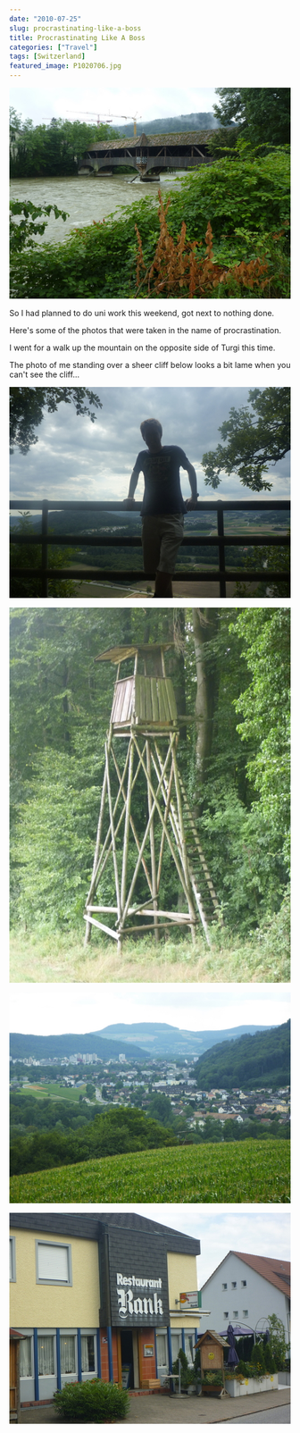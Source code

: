 ```yaml
---
date: "2010-07-25"
slug: procrastinating-like-a-boss
title: Procrastinating Like A Boss
categories: ["Travel"]
tags: [Switzerland]
featured_image: P1020706.jpg
---
```


![Bridge](P1020706.jpg "")

So I had planned to do uni work this weekend, got next to nothing done.

Here's some of the photos that were taken in the name of procrastination.

I went for a walk up the mountain on the opposite side of Turgi this time.

The photo of me standing over a sheer cliff below looks a bit lame
when you can't see the cliff...

![](P1020803.jpg "")

![](P1020822.jpg "")

![](P1020858.jpg "")

![](P1020889.jpg "")